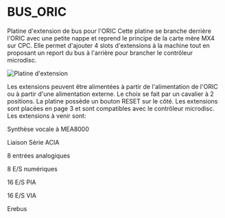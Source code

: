 # BUS_ORIC
Platine d'extension de bus pour l'ORIC
Cette platine se branche derrière l'ORIC avec une petite nappe et reprend le principe de la carte mère MX4 sur CPC.
Elle permet d'ajouter 4 slots d'extensions à la machine tout en proposant un report du bus à l'arrière pour brancher le contrôleur microdisc.

![Platine d'extension](/Platine_bus.jpg?raw=true "Optional Title")

Les extensions peuvent être alimentées à partir de l'alimentation de l'ORIC ou à partir d'une alimentation externe. Le choix se fait par un cavalier à 2 positions.
La platine possède un bouton RESET sur le côté.
Les extensions sont placées en page 3 et sont compatibles avec le contrôleur microdisc.
Les extensions à venir sont:

Synthèse vocale à MEA8000

Liaison Série ACIA

8 entrées analogiques

8 E/S numériques

16 E/S PIA

16 E/S VIA

Erebus
